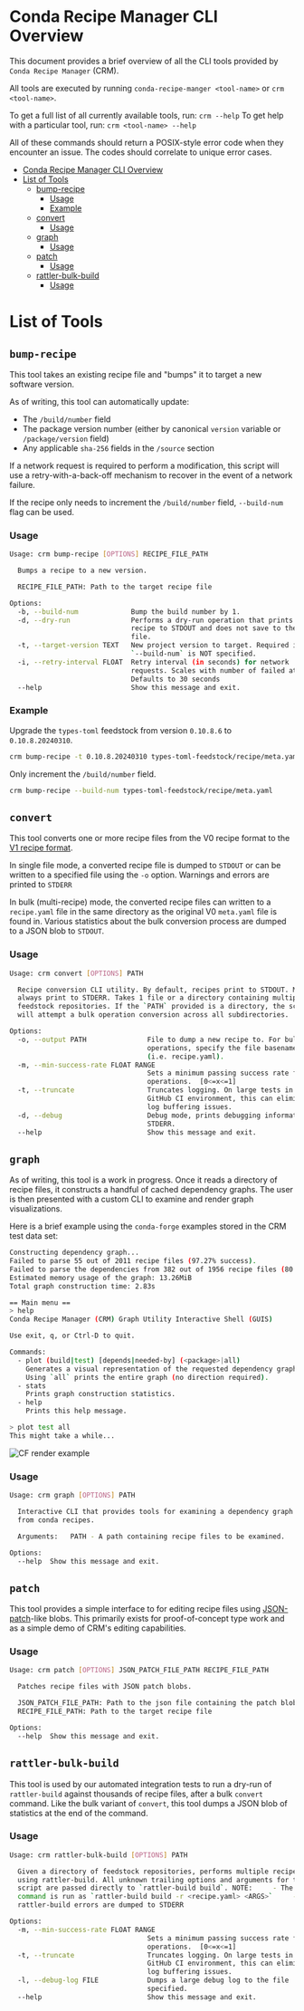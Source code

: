 # Conda Recipe Manager CLI Overview

This document provides a brief overview of all the CLI tools provided by `Conda Recipe Manager` (CRM).

All tools are executed by running `conda-recipe-manger <tool-name>` or `crm <tool-name>`.

To get a full list of all currently available tools, run: `crm --help`
To get help with a particular tool, run: `crm <tool-name> --help`

All of these commands should return a POSIX-style error code when they encounter an issue. The codes should correlate
to unique error cases.

<!-- TOC -->

- [Conda Recipe Manager CLI Overview](#conda-recipe-manager-cli-overview)
- [List of Tools](#list-of-tools)
    - [bump-recipe](#bump-recipe)
        - [Usage](#usage)
        - [Example](#example)
    - [convert](#convert)
        - [Usage](#usage)
    - [graph](#graph)
        - [Usage](#usage)
    - [patch](#patch)
        - [Usage](#usage)
    - [rattler-bulk-build](#rattler-bulk-build)
        - [Usage](#usage)

<!-- /TOC -->

# List of Tools

## `bump-recipe`
This tool takes an existing recipe file and "bumps" it to target a new software version.

As of writing, this tool can automatically update:
- The `/build/number` field
- The package version number (either by canonical `version` variable or `/package/version` field)
- Any applicable `sha-256` fields in the `/source` section

If a network request is required to perform a modification, this script will use a retry-with-a-back-off mechanism to
recover in the event of a network failure.

If the recipe only needs to increment the `/build/number` field, `--build-num` flag can be used.

### Usage
```sh
Usage: crm bump-recipe [OPTIONS] RECIPE_FILE_PATH

  Bumps a recipe to a new version.

  RECIPE_FILE_PATH: Path to the target recipe file

Options:
  -b, --build-num             Bump the build number by 1.
  -d, --dry-run               Performs a dry-run operation that prints the
                              recipe to STDOUT and does not save to the recipe
                              file.
  -t, --target-version TEXT   New project version to target. Required if
                              `--build-num` is NOT specified.
  -i, --retry-interval FLOAT  Retry interval (in seconds) for network
                              requests. Scales with number of failed attempts.
                              Defaults to 30 seconds
  --help                      Show this message and exit.
```

### Example
Upgrade the `types-toml` feedstock from version `0.10.8.6` to `0.10.8.20240310`.
```sh
crm bump-recipe -t 0.10.8.20240310 types-toml-feedstock/recipe/meta.yaml
```
Only increment the `/build/number` field.
```sh
crm bump-recipe --build-num types-toml-feedstock/recipe/meta.yaml
```

## `convert`
This tool converts one or more recipe files from the V0 recipe format to the
[V1 recipe format](https://github.com/conda/ceps/blob/main/cep-0014.md).

In single file mode, a converted recipe file is dumped to `STDOUT` or can be written to a specified file using the `-o`
option. Warnings and errors are printed to `STDERR`

In bulk (multi-recipe) mode, the converted recipe files can written to a `recipe.yaml` file in the same directory as
the original V0 `meta.yaml` file is found in. Various statistics about the bulk conversion process are dumped to a
JSON blob to `STDOUT`.

### Usage
```sh
Usage: crm convert [OPTIONS] PATH

  Recipe conversion CLI utility. By default, recipes print to STDOUT. Messages
  always print to STDERR. Takes 1 file or a directory containing multiple
  feedstock repositories. If the `PATH` provided is a directory, the script
  will attempt a bulk operation conversion across all subdirectories.

Options:
  -o, --output PATH               File to dump a new recipe to. For bulk
                                  operations, specify the file basename only
                                  (i.e. recipe.yaml).
  -m, --min-success-rate FLOAT RANGE
                                  Sets a minimum passing success rate for bulk
                                  operations.  [0<=x<=1]
  -t, --truncate                  Truncates logging. On large tests in a
                                  GitHub CI environment, this can eliminate
                                  log buffering issues.
  -d, --debug                     Debug mode, prints debugging information to
                                  STDERR.
  --help                          Show this message and exit.
```

## `graph`
As of writing, this tool is a work in progress. Once it reads a directory of recipe files, it constructs a handful of
cached dependency graphs. The user is then presented with a custom CLI to examine and render graph visualizations.

Here is a brief example using the `conda-forge` examples stored in the CRM test data set:
```sh
Constructing dependency graph...
Failed to parse 55 out of 2011 recipe files (97.27% success).
Failed to parse the dependencies from 382 out of 1956 recipe files (80.47% success).
Estimated memory usage of the graph: 13.26MiB
Total graph construction time: 2.83s

== Main menu ==
> help
Conda Recipe Manager (CRM) Graph Utility Interactive Shell (GUIS)

Use exit, q, or Ctrl-D to quit.

Commands:
  - plot (build|test) [depends|needed-by] (<package>|all)
    Generates a visual representation of the requested dependency graph.
    Using `all` prints the entire graph (no direction required).
  - stats
    Prints graph construction statistics.
  - help
    Prints this help message.

> plot test all
This might take a while...
```
![CF render example](../../media/img/cf*plot*test*all*example.png)

### Usage
```sh
Usage: crm graph [OPTIONS] PATH

  Interactive CLI that provides tools for examining a dependency graph created
  from conda recipes.

  Arguments:   PATH - A path containing recipe files to be examined.

Options:
  --help  Show this message and exit.
```

## `patch`
This tool provides a simple interface to for editing recipe files using
[JSON-patch](https://datatracker.ietf.org/doc/html/rfc6902)-like blobs. This primarily exists for proof-of-concept type
work and as a simple demo of CRM's editing capabilities.

### Usage
```sh
Usage: crm patch [OPTIONS] JSON_PATCH_FILE_PATH RECIPE_FILE_PATH

  Patches recipe files with JSON patch blobs.

  JSON_PATCH_FILE_PATH: Path to the json file containing the patch blobs
  RECIPE_FILE_PATH: Path to the target recipe file

Options:
  --help  Show this message and exit.
```

## `rattler-bulk-build`
This tool is used by our automated integration tests to run a dry-run of `rattler-build` against thousands of recipe
files, after a bulk `convert` command. Like the bulk variant of `convert`, this tool dumps a JSON blob of statistics
at the end of the command.

### Usage
```sh
Usage: crm rattler-bulk-build [OPTIONS] PATH

  Given a directory of feedstock repositories, performs multiple recipe builds
  using rattler-build. All unknown trailing options and arguments for this
  script are passed directly to `rattler-build build`. NOTE:     - The build
  command is run as `rattler-build build -r <recipe.yaml> <ARGS>`     -
  rattler-build errors are dumped to STDERR

Options:
  -m, --min-success-rate FLOAT RANGE
                                  Sets a minimum passing success rate for bulk
                                  operations.  [0<=x<=1]
  -t, --truncate                  Truncates logging. On large tests in a
                                  GitHub CI environment, this can eliminate
                                  log buffering issues.
  -l, --debug-log FILE            Dumps a large debug log to the file
                                  specified.
  --help                          Show this message and exit.
```
